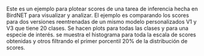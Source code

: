 Este es un ejemplo para plotear scores de una tarea de inferencia hecha en BirdNET para visualizar y analizar. El ejemplo es comparando los scores para dos versiones reentrenadas de un mismo modelo personalizados V1 y V3 que tiene 20 clases.
Se hacen plots para todas las clases y para una especie de interés. se muestra el histograma para toda la escala de scores obtenidas y otros filtrando el primer porcentil 20% de la distribución de scores.
